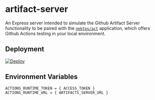 # artifact-server

An Express server intended to simulate the Github Artifact Server functionality to be paired with the [`nektos/act`](https://github.com/nektos/act) application, which offers Github Actions testing in your local environment.

## Deployment
[![Deploy](https://www.herokucdn.com/deploy/button.svg)](https://heroku.com/deploy?template=https://github.com/Reviewable/artifact-server/tree/main)

## Environment Variables
```
ACTIONS_RUNTIME_TOKEN = { ACCESS_TOKEN }
ACTIONS_RUNTIME_URL = { ARTIFACTS_SERVER_URL }
```
